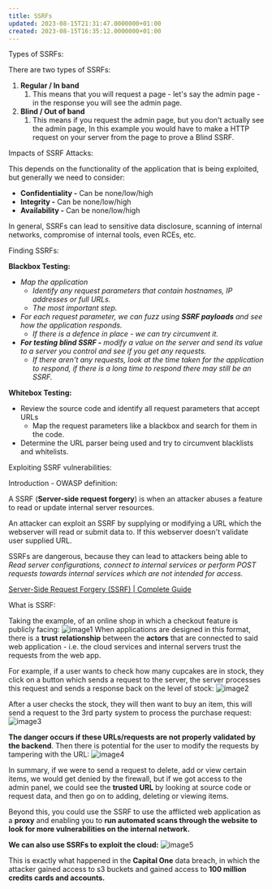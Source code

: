 ```yaml
---
title: SSRFs
updated: 2023-08-15T21:31:47.0000000+01:00
created: 2023-08-15T16:35:12.0000000+01:00
---
```


Types of SSRFs:

There are two types of SSRFs:

1.  **Regular / In band**
    1.  This means that you will request a page - let's say the admin page - in the response you will see the admin page.
2.  **Blind / Out of band**
    1.  This means if you request the admin page, but you don't actually see the admin page, In this example you would have to make a HTTP request on your server from the page to prove a Blind SSRF.

Impacts of SSRF Attacks:

This depends on the functionality of the application that is being exploited, but generally we need to consider:

- **Confidentiality -** Can be none/low/high
- **Integrity -** Can be none/low/high
- **Availability -** Can be none/low/high

In general, SSRFs can lead to sensitive data disclosure, scanning of internal networks, compromise of internal tools, even RCEs, etc.

Finding SSRFs:

**Blackbox Testing:**

- *Map the application*
  - *Identify any request parameters that contain hostnames, IP addresses or full URLs.*
  - *The most important step.*
- *For each request parameter, we can fuzz using **SSRF payloads** and see how the application responds.*
  - *If there is a defence in place - we can try circumvent it.*
- ***For testing blind SSRF -** modify a value on the server and send its value to a server you control and see if you get any requests.*
  - *If there aren't any requests, look at the time taken for the application to respond, if there is a long time to respond there may still be an SSRF.*

**Whitebox Testing:**

- Review the source code and identify all request parameters that accept URLs
  - Map the request parameters like a blackbox and search for them in the code.
- Determine the URL parser being used and try to circumvent blacklists and whitelists.

Exploiting SSRF vulnerabilities:

Introduction - OWASP definition:

A SSRF (**Server-side request forgery**) is when an attacker abuses a feature to read or update internal server resources.

An attacker can exploit an SSRF by supplying or modifying a URL which the webserver will read or submit data to. If this webserver doesn't validate user supplied URL.

SSRFs are dangerous, because they can lead to attackers being able to *Read server configurations, connect to internal services or perform POST requests towards internal services which are not intended for access.*

[Server-Side Request Forgery (SSRF) \| Complete Guide](https://www.youtube.com/watch?v=ih5R_c16bKc)

What is SSRF:

Taking the example, of an online shop in which a checkout feature is publicly facing:
![image1](../../../../_resources/image1-18.png)
When applications are designed in this format, there is a **trust relationship** between the **actors** that are connected to said web application - i.e. the cloud services and internal servers trust the requests from the web app.

For example, if a user wants to check how many cupcakes are in stock, they click on a button which sends a request to the server, the server processes this request and sends a response back on the level of stock:
![image2](../../../../_resources/image2-17.png)

After a user checks the stock, they will then want to buy an item, this will send a request to the 3rd party system to process the purchase request:
![image3](../../../../_resources/image3-13.png)

**The danger occurs if these URLs/requests are not properly validated by the backend**. Then there is potential for the user to modify the requests by tampering with the URL:
![image4](../../../../_resources/image4-9.png)

In summary, if we were to send a request to delete, add or view certain items, we would get denied by the firewall, but if we got access to the admin panel, we could see the **trusted URL** by looking at source code or request data, and then go on to adding, deleting or viewing items.

Beyond this, you could use the SSRF to use the afflicted web application as a **proxy** and enabling you to **run automated scans through the website to look for more vulnerabilities on the internal network.**

**We can also use SSRFs to exploit the cloud:**
![image5](../../../../_resources/image5-5.png)

This is exactly what happened in the **Capital One** data breach, in which the attacker gained access to s3 buckets and gained access to **100 million credits cards and accounts.**

